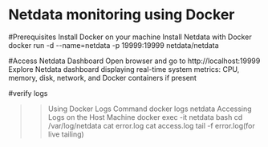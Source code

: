 # Netdata monitoring using Docker

#Prerequisites
Install Docker on your machine
Install Netdata with Docker
docker run -d --name=netdata -p 19999:19999 netdata/netdata

#Access Netdata Dashboard
Open browser and go to http://localhost:19999
Explore Netdata dashboard displaying real-time system metrics: CPU, memory, disk, network, and Docker containers if present

#verify logs
>> Using Docker Logs Command
docker logs netdata
>> Accessing Logs on the Host Machine
docker exec -it netdata bash
cd /var/log/netdata
cat error.log
cat access.log
tail -f error.log(for live tailing)
